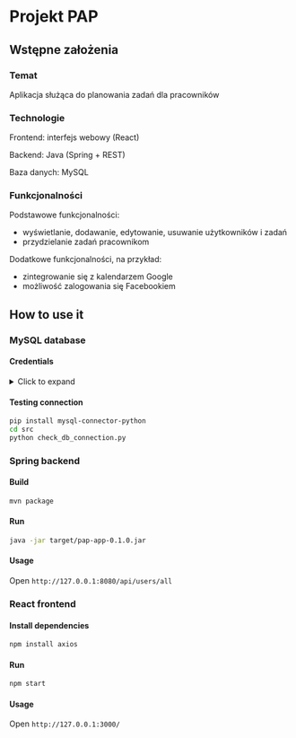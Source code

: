 # Projekt PAP
## Wstępne założenia
### Temat
Aplikacja służąca do planowania zadań dla pracowników

### Technologie
Frontend: interfejs webowy (React)

Backend: Java (Spring + REST)

Baza danych: MySQL

### Funkcjonalności
Podstawowe funkcjonalności:

- wyświetlanie, dodawanie, edytowanie, usuwanie użytkowników i zadań
- przydzielanie zadań pracownikom

Dodatkowe funkcjonalności, na przykład:

- zintegrowanie się z kalendarzem Google
- możliwość zalogowania się Facebookiem

## How to use it
### MySQL database
#### Credentials
<details>
<p><summary>Click to expand</summary></p>

address: `rekin.ddns.net:30306`

database name: `papdb`

jdbc: `jdbc:mysql://rekin.ddns.net:30306/papdb`

user: `myuser`

password: `2L9(4Evz,9`

</details>

#### Testing connection
```sh
pip install mysql-connector-python
cd src
python check_db_connection.py
```

### Spring backend
#### Build
```sh
mvn package
```

#### Run
```sh
java -jar target/pap-app-0.1.0.jar
```

#### Usage
Open `http://127.0.0.1:8080/api/users/all`

### React frontend
#### Install dependencies
```sh
npm install axios
```

#### Run
```sh
npm start
```

#### Usage
Open `http://127.0.0.1:3000/`

